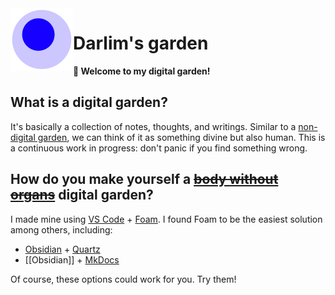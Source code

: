 <img src="attachments/foam-icon.png" width=100 align="left">

# Darlim's garden

**👋 Welcome to my digital garden!**

## What is a digital garden?
It's basically a collection of notes, thoughts, and writings. Similar to a [non-digital garden](https://www.gutenberg.org/files/46964/46964-h/46964-h.htm), we can think of it as something divine but also human. This is a continuous work in progress: don't panic if you find something wrong.

## How do you make yourself a <del>[body without organs](https://www.generation-online.org/p/fpdeleuze2.htm)</del> digital garden?

I made mine using [VS Code](https://code.visualstudio.com/) + [Foam](https://github.com/foambubble/foam-template). 
I found Foam to be the easiest solution among others, including:

- [Obsidian](https://obsidian.md/) + [Quartz](https://quartz.jzhao.xyz/)
- [[Obsidian]] + [MkDocs](https://github.com/jobindj/obsidian-publish-mkdocs)

Of course, these options could work for you. Try them!

## 
